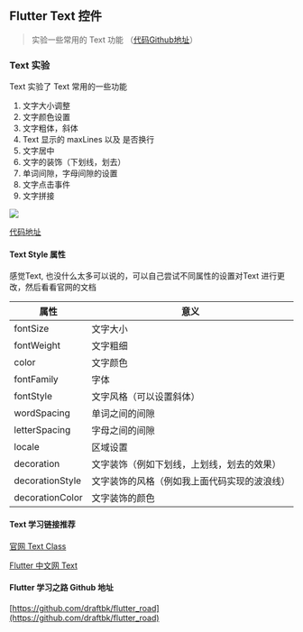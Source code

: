 ## Flutter Text 控件
> 实验一些常用的 Text 功能 （[代码Github地址](https://github.com/draftbk/flutter_road/blob/master/flutter_road_widgets/lib/days/Day1.dart)）

### Text 实验

Text 实验了 Text 常用的一些功能

1. 文字大小调整
2. 文字颜色设置
3. 文字粗体，斜体
4. Text 显示的 maxLines 以及 是否换行
5. 文字居中
6. 文字的装饰（下划线，划去）
7. 单词间隙，字母间隙的设置
8. 文字点击事件
9. 文字拼接

![](https://github.com/draftbk/Blog_Resource/blob/master/Flutter/gif/flutter_load_text.gif)

[代码地址](https://github.com/draftbk/flutter_road/blob/master/flutter_road_widgets/lib/days/Day1.dart)

#### Text Style 属性

感觉Text, 也没什么太多可以说的，可以自己尝试不同属性的设置对Text 进行更改，然后看看官网的文档

| 属性  | 意义    |
| ---------- | -----------  |
| fontSize     | 文字大小    | 
| fontWeight   | 文字粗细    | 
| color     | 文字颜色   | 
| fontFamily   | 字体    | 
| fontStyle     | 文字风格（可以设置斜体）    | 
| wordSpacing     | 单词之间的间隙    | 
| letterSpacing     |字母之间的间隙    | 
| locale     |区域设置  | 
| decoration | 文字装饰（例如下划线，上划线，划去的效果）    | 
| decorationStyle  |文字装饰的风格（例如我上面代码实现的波浪线）  | 
| decorationColor     |文字装饰的颜色   | 

#### Text 学习链接推荐
[官网 Text Class](https://docs.flutter.io/flutter/widgets/Text-class.html)

[Flutter 中文网 Text](https://flutterchina.club/widgets/text/)

#### Flutter 学习之路 Github 地址

[https://github.com/draftbk/flutter_road](https://github.com/draftbk/flutter_road)











